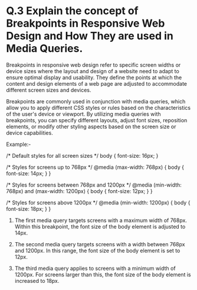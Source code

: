 # Q.3 Explain the concept of Breakpoints in Responsive Web Design and How They are used in Media Queries.



Breakpoints in responsive web design refer to specific screen widths or device sizes where the layout and design of a website need to adapt to ensure optimal display and usability. They define the points at which the content and design elements of a web page are adjusted to accommodate different screen sizes and devices.

Breakpoints are commonly used in conjunction with media queries, which allow you to apply different CSS styles or rules based on the characteristics of the user's device or viewport. By utilizing media queries with breakpoints, you can specify different layouts, adjust font sizes, reposition elements, or modify other styling aspects based on the screen size or device capabilities.

Example:-

/* Default styles for all screen sizes */
body {
  font-size: 16px;
}

/* Styles for screens up to 768px */
@media (max-width: 768px) {
  body {
    font-size: 14px;
  }
}

/* Styles for screens between 768px and 1200px */
@media (min-width: 768px) and (max-width: 1200px) {
  body {
    font-size: 12px;
  }
}

/* Styles for screens above 1200px */
@media (min-width: 1200px) {
  body {
    font-size: 18px;
  }
}

1. The first media query targets screens with a maximum width of 768px. Within this breakpoint, the font size of the body element is adjusted to 14px.

2. The second media query targets screens with a width between 768px and 1200px. In this range, the font size of the body element is set to 12px.

3. The third media query applies to screens with a minimum width of 1200px. For screens larger than this, the font size of the body element is increased to 18px.